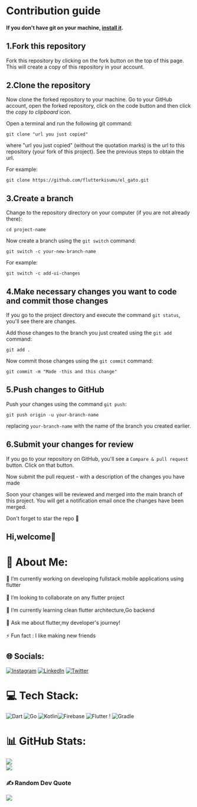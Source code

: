 # Contribution guide

#### If you don't have git on your machine, [install it](https://help.github.com/articles/set-up-git/).

## 1.Fork this repository

Fork this repository by clicking on the fork button on the top of this page.
This will create a copy of this repository in your account.

## 2.Clone the repository

Now clone the forked repository to your machine. Go to your GitHub account, open the forked repository, click on the code button and then click the _copy to clipboard_ icon.

Open a terminal and run the following git command:

```
git clone "url you just copied"
```

where "url you just copied" (without the quotation marks) is the url to this repository (your fork of this project). See the previous steps to obtain the url.



For example:

```
git clone https://github.com/flutterkisumu/el_gato.git
```


## 3.Create a branch

Change to the repository directory on your computer (if you are not already there):

```
cd project-name
```

Now create a branch using the `git switch` command:

```
git switch -c your-new-branch-name
```

For example:

```
git switch -c add-ui-changes
```

## 4.Make necessary changes you want to code and commit those changes

If you go to the project directory and execute the command `git status`, you'll see there are changes.

Add those changes to the branch you just created using the `git add` command:

```
git add .
```

Now commit those changes using the `git commit` command:

```
git commit -m "Made -this and this change"
```


## 5.Push changes to GitHub

Push your changes using the command `git push`:

```
git push origin -u your-branch-name
```

replacing `your-branch-name` with the name of the branch you created earlier.



## 6.Submit your changes for review

If you go to your repository on GitHub, you'll see a `Compare & pull request` button. Click on that button.



Now submit the pull request - with a description of the changes you have made

Soon your changes will be reviewed and merged into the main branch of this project. You will get a notification email once the changes have been merged.

Don't forget to star the repo 🤩 





## Hi,welcome👋

# 💫 About Me:
🔭 I’m currently working on developing fullstack mobile applications using flutter<br><br>👯  I’m looking to collaborate on any flutter project<br><br>🌱 I’m currently learning clean flutter architecture,Go backend<br><br>💬 Ask me about flutter,my developer's journey!<br><br>⚡ Fun fact : I like making new friends




## 🌐 Socials:
[![Instagram](https://img.shields.io/badge/Instagram-%23E4405F.svg?logo=Instagram&logoColor=white)](https://instagram.com/lord__victor) [![LinkedIn](https://img.shields.io/badge/LinkedIn-%230077B5.svg?logo=linkedin&logoColor=white)](https://linkedin.com/in/victor-mutethia) [![Twitter](https://img.shields.io/badge/Twitter-%231DA1F2.svg?logo=Twitter&logoColor=white)](https://twitter.com/Lord__Victor) 




# 💻 Tech Stack:
![Dart](https://img.shields.io/badge/dart-%230175C2.svg?style=for-the-badge&logo=dart&logoColor=white) ![Go](https://img.shields.io/badge/go-%2300ADD8.svg?style=for-the-badge&logo=go&logoColor=white) ![Kotlin](https://img.shields.io/badge/kotlin-%230095D5.svg?style=for-the-badge&logo=kotlin&logoColor=white)![Firebase](https://img.shields.io/badge/firebase-%23039BE5.svg?style=for-the-badge&logo=firebase) ![Flutter](https://img.shields.io/badge/Flutter-%2302569B.svg?style=for-the-badge&logo=Flutter&logoColor=white) !  ![Gradle](https://img.shields.io/badge/Gradle-02303A.svg?style=for-the-badge&logo=Gradle&logoColor=white)



# 📊 GitHub Stats:
![](https://github-readme-stats.vercel.app/api?username=dev-vickie&theme=gruvbox&hide_border=false&include_all_commits=true&count_private=true)<br/>
![](https://github-readme-streak-stats.herokuapp.com/?user=dev-vickie&theme=gruvbox&hide_border=false)<br/>








### ✍️ Random Dev Quote
![](https://quotes-github-readme.vercel.app/api?type=vetical&theme=gruvbox)

<!-- Proudly created with GPRM ( https://gprm.itsvg.in ) -->
